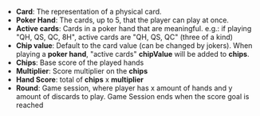 - **Card**: The representation of a physical card. 
- **Poker Hand**: The cards, up to 5, that the player can play at once.
- **Active cards**: Cards in a poker hand that are meaningful. e.g.: if playing "QH, QS, QC, 8H", active cards are "QH, QS, QC" (three of a kind)
- **Chip value**: Default to the card value (can be changed by jokers). When playing a **poker hand**, "active cards" **chipValue** will be added to **chips**.
- **Chips**: Base score of the played hands
- **Multiplier**: Score multiplier on the **chips** 
- **Hand Score**: total of **chips** x **multiplier**
- **Round**: Game session, where player has x amount of hands and y amount of discards to play. Game Session ends when the score goal is reached